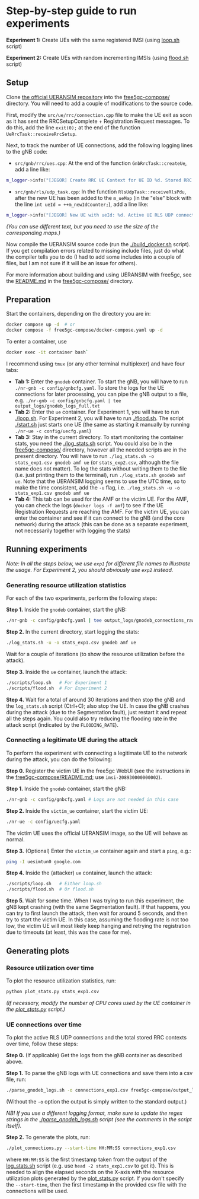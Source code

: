 # Step-by-step guide to run experiments

**Experiment 1:** Create UEs with the same registered IMSI (using [loop.sh](./scripts/loop.sh) script)

**Experiment 2:** Create UEs with random incrementing IMSIs (using [flood.sh](./scripts/flood.sh) script)


## Setup

Clone [the official UERANSIM repository](https://github.com/aligungr/UERANSIM) into the [free5gc-compose/](./free5gc-compose/) directory. You will need to add a couple of modifications to the source code.

First, modify the `src/ue/rrc/connection.cpp` file to make the UE exit as soon as it has sent the RRCSetupComplete + Registration Request messages. To do this, add the line `exit(0);` at the end of the function `UeRrcTask::receiveRrcSetup`.

Next, to track the number of UE connections, add the following logging lines to the gNB code:
- `src/gnb/rrc/ues.cpp`: At the end of the function `GnbRrcTask::createUe`, add a line like:
```c++
m_logger->info("[JEGOR] Create RRC UE Context for UE ID %d. Stored RRC contexts: %d", id, m_ueCtx.size());
```
- `src/gnb/rls/udp_task.cpp`: In the function `RlsUdpTask::receiveRlsPdu`, after the new UE has been added to the `m_ueMap` (in the "else" block with the line `int ueId = ++m_newIdCounter;`), add a line like:
```c++
m_logger->info("[JEGOR] New UE with ueId: %d. Active UE RLS UDP connections: %d", ueId, m_ueMap.size());
```
*(You can use different text, but you need to use the size of the corresponding maps.)*

Now compile the UERANSIM source code (run the [./build_docker.sh](./free5gc-compose/build_docker.sh) script).
If you get compilation errors related to missing include files, just do what the compiler tells you to do
(I had to add some includes into a couple of files, but I am not sure if it will be an issue for others).

For more information about building and using UERANSIM with free5gc, see the [README.md](./free5gc-compose/README.md) in the [free5gc-compose/](./free5gc-compose/) directory.


## Preparation

Start the containers, depending on the directory you are in:
```sh
docker compose up -d  # or
docker compose -f free5gc-compose/docker-compose.yaml up -d
```

To enter a container, use
```sh
docker exec -it container bash`
```

I recommend using `tmux` (or any other terminal multiplexer) and have four tabs:
- **Tab 1:** Enter the `gnodeb` container. To start the gNB, you will have to run `./nr-gnb -c config/gnbcfg.yaml`. To store the logs for the UE connections for later processing, you can pipe the gNB output to a file, e.g. `./nr-gnb -c config/gnbcfg.yaml | tee output_logs/gnodeb_logs_full.txt`
- **Tab 2:** Enter the `ue` container. For Experiment 1, you will have to run [./loop.sh](./scripts/loop.sh). For Experiment 2, you will have to run [./flood.sh](./scripts/flood.sh). The script [./start.sh](./scripts/start.sh) just starts one UE (the same as starting it manually by running `./nr-ue -c config/uecfg.yaml`)
- **Tab 3:** Stay in the current directory. To start monitoring the container stats, you need the [./log_stats.sh](../utils/log_stats.sh) script. You could also be in the [free5gc-compose/](./free5gc-compose/) directory, however all the needed scripts are in the present directory. You will have to run `./log_stats.sh -o stats_exp1.csv gnodeb amf ue` (or `stats_exp2.csv`, although the file name does not matter). To log the stats without writing them to the file (i.e. just printing them to the terminal), run `./log_stats.sh gnodeb amf ue`. Note that the UERANSIM logging seems to use the UTC time, so to make the time consistent, add the `-u` flag, i.e. `./log_stats.sh -u -o stats_exp1.csv gnodeb amf ue`
- **Tab 4:** This tab can be used for the AMF or the victim UE. For the AMF, you can check the logs (`docker logs -f amf`) to see if the UE Registration Requests are reaching the AMF. For the victim UE, you can enter the container and see if it can connect to the gNB (and the core network) during the attack (this can be done as a separate experiment, not necessarily together with logging the stats)


## Running experiments

*Note: In all the steps below, we use `exp1` for different file names to illustrate the usage. For Experiment 2, you should obviously use `exp2` instead.*

### Generating resource utilization statistics

For each of the two experiments, perform the following steps:

**Step 1.** Inside the `gnodeb` container, start the gNB:
```sh
./nr-gnb -c config/gnbcfg.yaml | tee output_logs/gnodeb_connections_raw_exp1.txt
```

**Step 2.** In the current directory, start logging the stats:
```sh
./log_stats.sh -u -o stats_exp1.csv gnodeb amf ue
```
Wait for a couple of iterations (to show the resource utilization before the attack).

**Step 3.** Inside the `ue` container, launch the attack:
```sh
./scripts/loop.sh   # For Experiment 1 
./scripts/flood.sh  # For Experiment 2
```

**Step 4.** Wait for a total of around 30 iterations and then stop the gNB and the `log_stats.sh` script (Ctrl+C); also stop the UE.
In case the gNB crashes during the attack (due to the Segmentation fault), just restart it and repeat all the steps again. You could also try reducing the flooding rate in the attack script (indicated by the `FLOODING_RATE`).

### Connecting a legitimate UE during the attack

To perform the experiment with connecting a legitimate UE to the network during the attack, you can do the following:

**Step 0.** Register the victim UE in the free5gc WebUI (see the instructions in the [free5gc-compose/README.md](./free5gc-compose/README.md); use `imsi-208930000000002`).

**Step 1.** Inside the `gnodeb` container, start the gNB:
```sh
./nr-gnb -c config/gnbcfg.yaml # Logs are not needed in this case
```

**Step 2.** Inside the `victim_ue` container, start the victim UE:
```sh
./nr-ue -c config/uecfg.yaml
```
The victim UE uses the official UERANSIM image, so the UE will behave as normal.

**Step 3.** (Optional) Enter the `victim_ue` container again and start a `ping`, e.g.:
```sh
ping -I uesimtun0 google.com
```

**Step 4.** Inside the (attacker) `ue` container, launch the attack:
```sh
./scripts/loop.sh   # Either loop.sh
./scripts/flood.sh  # Or flood.sh
```

**Step 5.** Wait for some time.
When I was trying to run this experiment, the gNB kept crashing (with the same Segmentation fault). 
If that happens, you can try to first launch the attack, then wait for around 5 seconds, and then try to start the victim UE.
In this case, assuming the flooding rate is not too low, the victim UE will most likely keep hanging and retrying the registration due to timeouts (at least, this was the case for me).


## Generating plots

### Resource utilization over time

To plot the resource utilization statistics, run:
```sh
python plot_stats.py stats_exp1.csv
```
*(If necessary, modify the number of CPU cores used by the UE container in the [plot_stats.py](../utils/plot_stats.py) script.)*

### UE connections over time

To plot the active RLS UDP connections and the total stored RRC contexts over time, follow these steps:

**Step 0.** (If applicable) Get the logs from the gNB container as described above.

**Step 1.** To parse the gNB logs with UE connections and save them into a csv file, run:
```sh
./parse_gnodeb_logs.sh -o connections_exp1.csv free5gc-compose/output_logs/gnodeb_connections_raw_exp1.txt
```
(Without the `-o` option the output is simply written to the standard output.)

*NB! If you use a different logging format, make sure to update the regex strings in the [./parse_gnodeb_logs.sh](./parse_gnodeb_logs.sh) script (see the comments in the script itself).*

**Step 2.** To generate the plots, run:
```sh
./plot_connections.py --start-time HH:MM:SS connections_exp1.csv
```
where `HH:MM:SS` is the first timestamp taken from the output of the [log_stats.sh](../utils/log_stats.sh) script (e.g. use `head -2 stats_exp1.csv` to get it).
This is needed to align the elapsed seconds on the X-axis with the resource utilization plots generated by the [plot_stats.py](../utils/plot_stats.py) script.
If you don't specify the `--start-time`, then the first timestamp in the provided csv file with the connections will be used.

